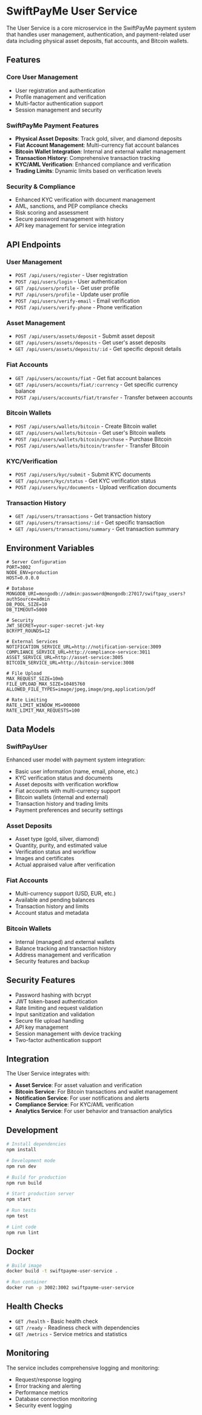 # SwiftPayMe User Service

The User Service is a core microservice in the SwiftPayMe payment system that handles user management, authentication, and payment-related user data including physical asset deposits, fiat accounts, and Bitcoin wallets.

## Features

### Core User Management
- User registration and authentication
- Profile management and verification
- Multi-factor authentication support
- Session management and security

### SwiftPayMe Payment Features
- **Physical Asset Deposits**: Track gold, silver, and diamond deposits
- **Fiat Account Management**: Multi-currency fiat account balances
- **Bitcoin Wallet Integration**: Internal and external wallet management
- **Transaction History**: Comprehensive transaction tracking
- **KYC/AML Verification**: Enhanced compliance and verification
- **Trading Limits**: Dynamic limits based on verification levels

### Security & Compliance
- Enhanced KYC verification with document management
- AML, sanctions, and PEP compliance checks
- Risk scoring and assessment
- Secure password management with history
- API key management for service integration

## API Endpoints

### User Management
- `POST /api/users/register` - User registration
- `POST /api/users/login` - User authentication
- `GET /api/users/profile` - Get user profile
- `PUT /api/users/profile` - Update user profile
- `POST /api/users/verify-email` - Email verification
- `POST /api/users/verify-phone` - Phone verification

### Asset Management
- `POST /api/users/assets/deposit` - Submit asset deposit
- `GET /api/users/assets/deposits` - Get user's asset deposits
- `GET /api/users/assets/deposits/:id` - Get specific deposit details

### Fiat Accounts
- `GET /api/users/accounts/fiat` - Get fiat account balances
- `GET /api/users/accounts/fiat/:currency` - Get specific currency balance
- `POST /api/users/accounts/fiat/transfer` - Transfer between accounts

### Bitcoin Wallets
- `POST /api/users/wallets/bitcoin` - Create Bitcoin wallet
- `GET /api/users/wallets/bitcoin` - Get user's Bitcoin wallets
- `POST /api/users/wallets/bitcoin/purchase` - Purchase Bitcoin
- `POST /api/users/wallets/bitcoin/transfer` - Transfer Bitcoin

### KYC/Verification
- `POST /api/users/kyc/submit` - Submit KYC documents
- `GET /api/users/kyc/status` - Get KYC verification status
- `POST /api/users/kyc/documents` - Upload verification documents

### Transaction History
- `GET /api/users/transactions` - Get transaction history
- `GET /api/users/transactions/:id` - Get specific transaction
- `GET /api/users/transactions/summary` - Get transaction summary

## Environment Variables

```env
# Server Configuration
PORT=3002
NODE_ENV=production
HOST=0.0.0.0

# Database
MONGODB_URI=mongodb://admin:password@mongodb:27017/swiftpay_users?authSource=admin
DB_POOL_SIZE=10
DB_TIMEOUT=5000

# Security
JWT_SECRET=your-super-secret-jwt-key
BCRYPT_ROUNDS=12

# External Services
NOTIFICATION_SERVICE_URL=http://notification-service:3009
COMPLIANCE_SERVICE_URL=http://compliance-service:3011
ASSET_SERVICE_URL=http://asset-service:3005
BITCOIN_SERVICE_URL=http://bitcoin-service:3008

# File Upload
MAX_REQUEST_SIZE=10mb
FILE_UPLOAD_MAX_SIZE=10485760
ALLOWED_FILE_TYPES=image/jpeg,image/png,application/pdf

# Rate Limiting
RATE_LIMIT_WINDOW_MS=900000
RATE_LIMIT_MAX_REQUESTS=100
```

## Data Models

### SwiftPayUser
Enhanced user model with payment system integration:
- Basic user information (name, email, phone, etc.)
- KYC verification status and documents
- Asset deposits with verification workflow
- Fiat accounts with multi-currency support
- Bitcoin wallets (internal and external)
- Transaction history and trading limits
- Payment preferences and security settings

### Asset Deposits
- Asset type (gold, silver, diamond)
- Quantity, purity, and estimated value
- Verification status and workflow
- Images and certificates
- Actual appraised value after verification

### Fiat Accounts
- Multi-currency support (USD, EUR, etc.)
- Available and pending balances
- Transaction history and limits
- Account status and metadata

### Bitcoin Wallets
- Internal (managed) and external wallets
- Balance tracking and transaction history
- Address management and verification
- Security features and backup

## Security Features

- Password hashing with bcrypt
- JWT token-based authentication
- Rate limiting and request validation
- Input sanitization and validation
- Secure file upload handling
- API key management
- Session management with device tracking
- Two-factor authentication support

## Integration

The User Service integrates with:
- **Asset Service**: For asset valuation and verification
- **Bitcoin Service**: For Bitcoin transactions and wallet management
- **Notification Service**: For user notifications and alerts
- **Compliance Service**: For KYC/AML verification
- **Analytics Service**: For user behavior and transaction analytics

## Development

```bash
# Install dependencies
npm install

# Development mode
npm run dev

# Build for production
npm run build

# Start production server
npm start

# Run tests
npm test

# Lint code
npm run lint
```

## Docker

```bash
# Build image
docker build -t swiftpayme-user-service .

# Run container
docker run -p 3002:3002 swiftpayme-user-service
```

## Health Checks

- `GET /health` - Basic health check
- `GET /ready` - Readiness check with dependencies
- `GET /metrics` - Service metrics and statistics

## Monitoring

The service includes comprehensive logging and monitoring:
- Request/response logging
- Error tracking and alerting
- Performance metrics
- Database connection monitoring
- Security event logging

